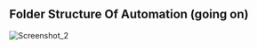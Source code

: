 ## Folder Structure Of Automation (going on)
![Screenshot_2](https://github.com/user-attachments/assets/b6fd5b7a-b061-453b-9d0a-930d9346f7ca)
